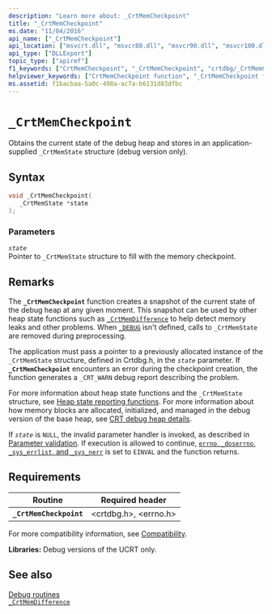 ```yaml
---
description: "Learn more about: _CrtMemCheckpoint"
title: "_CrtMemCheckpoint"
ms.date: "11/04/2016"
api_name: ["_CrtMemCheckpoint"]
api_location: ["msvcrt.dll", "msvcr80.dll", "msvcr90.dll", "msvcr100.dll", "msvcr100_clr0400.dll", "msvcr110.dll", "msvcr110_clr0400.dll", "msvcr120.dll", "msvcr120_clr0400.dll", "ucrtbase.dll"]
api_type: ["DLLExport"]
topic_type: ["apiref"]
f1_keywords: ["CrtMemCheckpoint", "_CrtMemCheckpoint", "crtdbg/_CrtMemCheckpoint"]
helpviewer_keywords: ["CrtMemCheckpoint function", "_CrtMemCheckpoint function"]
ms.assetid: f1bacbaa-5a0c-498a-ac7a-b6131d83dfbc
---
```

# `_CrtMemCheckpoint`

Obtains the current state of the debug heap and stores in an application-supplied `_CrtMemState` structure (debug version only).

## Syntax

```C
void _CrtMemCheckpoint(
   _CrtMemState *state
);
```

### Parameters

*`state`*\
Pointer to `_CrtMemState` structure to fill with the memory checkpoint.

## Remarks

The **`_CrtMemCheckpoint`** function creates a snapshot of the current state of the debug heap at any given moment. This snapshot can be used by other heap state functions such as [`_CrtMemDifference`](crtmemdifference.md) to help detect memory leaks and other problems. When [`_DEBUG`](../debug.md) isn't defined, calls to `_CrtMemState` are removed during preprocessing.

The application must pass a pointer to a previously allocated instance of the `_CrtMemState` structure, defined in Crtdbg.h, in the *`state`* parameter. If **`_CrtMemCheckpoint`** encounters an error during the checkpoint creation, the function generates a `_CRT_WARN` debug report describing the problem.

For more information about heap state functions and the `_CrtMemState` structure, see [Heap state reporting functions](/visualstudio/debugger/crt-debug-heap-details). For more information about how memory blocks are allocated, initialized, and managed in the debug version of the base heap, see [CRT debug heap details](/visualstudio/debugger/crt-debug-heap-details).

If *`state`* is `NULL`, the invalid parameter handler is invoked, as described in [Parameter validation](../parameter-validation.md). If execution is allowed to continue, [`errno`, `_doserrno`, `_sys_errlist`, and `_sys_nerr`](../errno-doserrno-sys-errlist-and-sys-nerr.md) is set to `EINVAL` and the function returns.

## Requirements

|Routine|Required header|
|-------------|---------------------|
|**`_CrtMemCheckpoint`**|\<crtdbg.h>, \<errno.h>|

For more compatibility information, see [Compatibility](../compatibility.md).

**Libraries:** Debug versions of the UCRT only.

## See also

[Debug routines](../debug-routines.md)\
[`_CrtMemDifference`](crtmemdifference.md)
